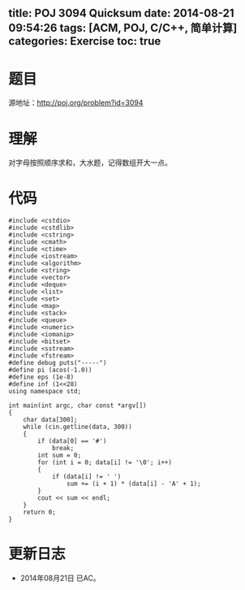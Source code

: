 title: POJ 3094 Quicksum
date: 2014-08-21 09:54:26
tags: [ACM, POJ, C/C++, 简单计算]
categories: Exercise
toc: true
---
# 题目
源地址：http://poj.org/problem?id=3094

# 理解
对字母按照顺序求和，大水题，记得数组开大一点。

<!-- more -->

# 代码
```
#include <cstdio>
#include <cstdlib>
#include <cstring>
#include <cmath>
#include <ctime>
#include <iostream>
#include <algorithm>
#include <string>
#include <vector>
#include <deque>
#include <list>
#include <set>
#include <map>
#include <stack>
#include <queue>
#include <numeric>
#include <iomanip>
#include <bitset>
#include <sstream>
#include <fstream>
#define debug puts("-----")
#define pi (acos(-1.0))
#define eps (1e-8)
#define inf (1<<28)
using namespace std;

int main(int argc, char const *argv[])
{
    char data[300];
    while (cin.getline(data, 300))
    {
        if (data[0] == '#')
            break;
        int sum = 0;
        for (int i = 0; data[i] != '\0'; i++)
        {
            if (data[i] != ' ')
                sum += (i + 1) * (data[i] - 'A' + 1);
        }
        cout << sum << endl;
    }
    return 0;
}
```

# 更新日志
- 2014年08月21日 已AC。
